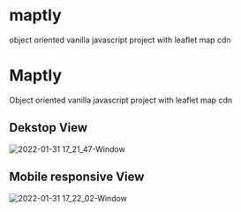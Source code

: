 # maptly
object oriented vanilla javascript project with leaflet map cdn


# Maptly

Object oriented vanilla javascript project with leaflet map cdn

## Dekstop View

![2022-01-31 17_21_47-Window](https://user-images.githubusercontent.com/50103228/151831880-33ff3942-05c7-45f1-ba2d-020272d7e6d0.png)

## Mobile responsive View

![2022-01-31 17_22_02-Window](https://user-images.githubusercontent.com/50103228/151832398-e9ee0787-0914-418a-8062-ce81e1974f65.png)
